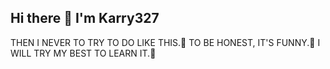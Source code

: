 ## Hi there 👋 I'm Karry327
 THEN I NEVER TO TRY TO DO LIKE THIS.🌱
 TO BE HONEST, IT'S FUNNY.🔭
 I WILL TRY MY BEST TO LEARN IT.💬

<!--
**Karry327/Karry327** is a ✨ _special_ ✨ repository because its `README.md` (this file) appears on your GitHub profile.

Here are some ideas to get you started:

- 🔭 I’m currently working on ...
- 🌱 I’m currently learning ...
- 👯 I’m looking to collaborate on ...
- 🤔 I’m looking for help with ...
- 💬 Ask me about ...
- 📫 How to reach me: ...
- 😄 Pronouns: ...
- ⚡ Fun fact: ...
-->
